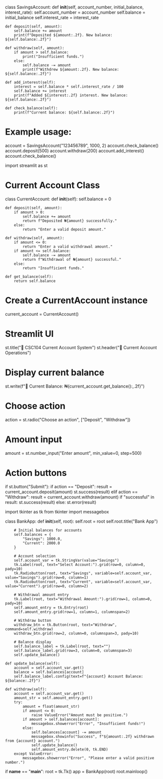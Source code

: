 class SavingsAccount:
    def __init__(self, account_number, initial_balance, interest_rate):
        self.account_number = account_number
        self.balance = initial_balance
        self.interest_rate = interest_rate

    def deposit(self, amount):
        self.balance += amount
        print(f"Deposited ${amount:.2f}. New balance: ${self.balance:.2f}")

    def withdraw(self, amount):
        if amount > self.balance:
            print("Insufficient funds.")
        else:
            self.balance -= amount
            print(f"Withdrew ${amount:.2f}. New balance: ${self.balance:.2f}")

    def add_interest(self):
        interest = self.balance * self.interest_rate / 100
        self.balance += interest
        print(f"Added ${interest:.2f} interest. New balance: ${self.balance:.2f}")

    def check_balance(self):
        print(f"Current balance: ${self.balance:.2f}")

# Example usage:
account = SavingsAccount("123456789", 1000, 2)
account.check_balance()
account.deposit(500)
account.withdraw(200)
account.add_interest()
account.check_balance()

import streamlit as st

# Current Account Class
class CurrentAccount:
    def __init__(self):
        self.balance = 0

    def deposit(self, amount):
        if amount > 0:
            self.balance += amount
            return f"Deposited ₦{amount} successfully."
        else:
            return "Enter a valid deposit amount."

    def withdraw(self, amount):
        if amount <= 0:
            return "Enter a valid withdrawal amount."
        if amount <= self.balance:
            self.balance -= amount
            return f"Withdrawal of ₦{amount} successful."
        else:
            return "Insufficient funds."

    def get_balance(self):
        return self.balance

# Create a CurrentAccount instance
current_account = CurrentAccount()

# Streamlit UI
st.title("🏦 CSC104 Current Account System")
st.header("🔁 Current Account Operations")

# Display current balance
st.write(f"💼 Current Balance: ₦{current_account.get_balance():,.2f}")

# Choose action
action = st.radio("Choose an action", ["Deposit", "Withdraw"])

# Amount input
amount = st.number_input("Enter amount", min_value=0, step=500)

# Action buttons
if st.button("Submit"):
    if action == "Deposit":
        result = current_account.deposit(amount)
        st.success(result)
    elif action == "Withdraw":
        result = current_account.withdraw(amount)
        if "successful" in result:
            st.success(result)
        else:
            st.error(result)

import tkinter as tk
from tkinter import messagebox

class BankApp:
    def __init__(self, root):
        self.root = root
        self.root.title("Bank App")

        # Initial balances for accounts
        self.balances = {
            "Savings": 1000.0,
            "Current": 2000.0
        }

        # Account selection
        self.account_var = tk.StringVar(value="Savings")
        tk.Label(root, text="Select Account:").grid(row=0, column=0, pady=10)
        tk.Radiobutton(root, text="Savings", variable=self.account_var, value="Savings").grid(row=0, column=1)
        tk.Radiobutton(root, text="Current", variable=self.account_var, value="Current").grid(row=0, column=2)

        # Withdrawal amount entry
        tk.Label(root, text="Withdrawal Amount:").grid(row=1, column=0, pady=10)
        self.amount_entry = tk.Entry(root)
        self.amount_entry.grid(row=1, column=1, columnspan=2)

        # Withdraw button
        withdraw_btn = tk.Button(root, text="Withdraw", command=self.withdraw)
        withdraw_btn.grid(row=2, column=0, columnspan=3, pady=10)

        # Balance display
        self.balance_label = tk.Label(root, text="")
        self.balance_label.grid(row=3, column=0, columnspan=3)
        self.update_balance()

    def update_balance(self):
        account = self.account_var.get()
        balance = self.balances[account]
        self.balance_label.config(text=f"{account} Account Balance: ${balance:.2f}")

    def withdraw(self):
        account = self.account_var.get()
        amount_str = self.amount_entry.get()
        try:
            amount = float(amount_str)
            if amount <= 0:
                raise ValueError("Amount must be positive.")
            if amount > self.balances[account]:
                messagebox.showerror("Error", "Insufficient funds!")
            else:
                self.balances[account] -= amount
                messagebox.showinfo("Success", f"${amount:.2f} withdrawn from {account} account.")
                self.update_balance()
                self.amount_entry.delete(0, tk.END)
        except ValueError:
            messagebox.showerror("Error", "Please enter a valid positive number.")

if __name__ == "__main__":
    root = tk.Tk()
    app = BankApp(root)
    root.mainloop()